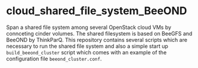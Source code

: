 # cloud_shared_file_system_BeeOND
Span a shared file system among several OpenStack cloud VMs by connceting cinder volumes. The shared filesystem is based on BeeGFS and BeeOND by ThinkParQ.
This repository contains several scripts which are necessary to run the shared file system and also a simple start up `build_beeond_cluster` script which comes with an example of the configuration file `beeond_cluster.conf`. 


